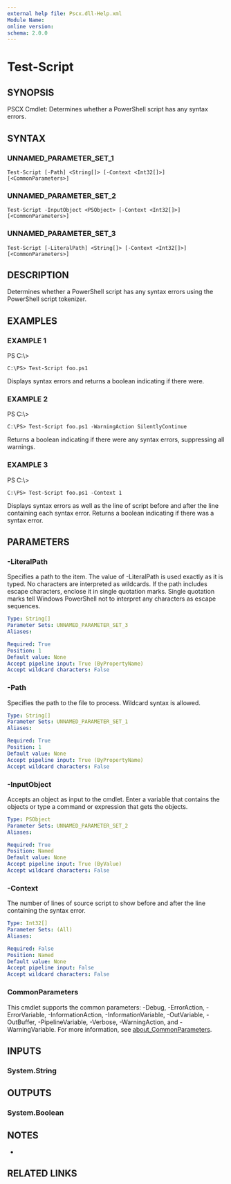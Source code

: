 ```yaml
---
external help file: Pscx.dll-Help.xml
Module Name:
online version:
schema: 2.0.0
---
```


# Test-Script

## SYNOPSIS
PSCX Cmdlet: Determines whether a PowerShell script has any syntax errors.

## SYNTAX

### UNNAMED_PARAMETER_SET_1
```
Test-Script [-Path] <String[]> [-Context <Int32[]>] [<CommonParameters>]
```

### UNNAMED_PARAMETER_SET_2
```
Test-Script -InputObject <PSObject> [-Context <Int32[]>] [<CommonParameters>]
```

### UNNAMED_PARAMETER_SET_3
```
Test-Script [-LiteralPath] <String[]> [-Context <Int32[]>] [<CommonParameters>]
```

## DESCRIPTION
Determines whether a PowerShell script has any syntax errors using the PowerShell script tokenizer.

## EXAMPLES

### EXAMPLE 1
PS C:\\\>

```
C:\PS> Test-Script foo.ps1
```

Displays syntax errors and returns a boolean indicating if there were.

### EXAMPLE 2
PS C:\\\>

```
C:\PS> Test-Script foo.ps1 -WarningAction SilentlyContinue
```

Returns a boolean indicating if there were any syntax errors, suppressing all warnings.

### EXAMPLE 3
PS C:\\\>

```
C:\PS> Test-Script foo.ps1 -Context 1
```

Displays syntax errors as well as the line of script before and after the line containing each syntax error. 
Returns a boolean indicating if there was a syntax error.

## PARAMETERS

### -LiteralPath
Specifies a path to the item.
The value of -LiteralPath is used exactly as it is typed.
No characters are interpreted as wildcards.
If the path includes escape characters, enclose it in single quotation marks.
Single quotation marks tell Windows PowerShell not to interpret any characters as escape sequences.

```yaml
Type: String[]
Parameter Sets: UNNAMED_PARAMETER_SET_3
Aliases:

Required: True
Position: 1
Default value: None
Accept pipeline input: True (ByPropertyName)
Accept wildcard characters: False
```

### -Path
Specifies the path to the file to process.
Wildcard syntax is allowed.

```yaml
Type: String[]
Parameter Sets: UNNAMED_PARAMETER_SET_1
Aliases:

Required: True
Position: 1
Default value: None
Accept pipeline input: True (ByPropertyName)
Accept wildcard characters: False
```

### -InputObject
Accepts an object as input to the cmdlet.
Enter a variable that contains the objects or type a command or expression that gets the objects.

```yaml
Type: PSObject
Parameter Sets: UNNAMED_PARAMETER_SET_2
Aliases:

Required: True
Position: Named
Default value: None
Accept pipeline input: True (ByValue)
Accept wildcard characters: False
```

### -Context
The number of lines of source script to show before and after the line containing the syntax error.

```yaml
Type: Int32[]
Parameter Sets: (All)
Aliases:

Required: False
Position: Named
Default value: None
Accept pipeline input: False
Accept wildcard characters: False
```

### CommonParameters
This cmdlet supports the common parameters: -Debug, -ErrorAction, -ErrorVariable, -InformationAction, -InformationVariable, -OutVariable, -OutBuffer, -PipelineVariable, -Verbose, -WarningAction, and -WarningVariable. For more information, see [about_CommonParameters](http://go.microsoft.com/fwlink/?LinkID=113216).

## INPUTS

### System.String
## OUTPUTS

### System.Boolean
## NOTES
*

## RELATED LINKS
